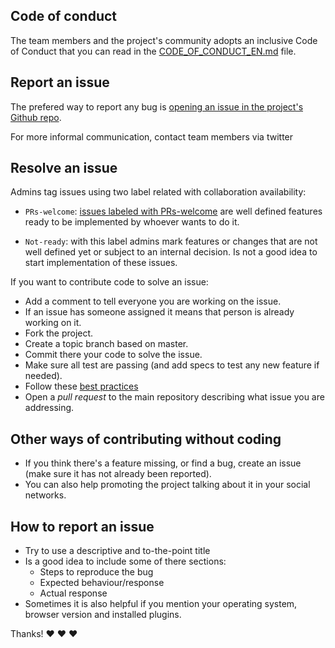 ## Code of conduct

The team members and the project's community adopts an inclusive Code of Conduct that you can read in the [CODE_OF_CONDUCT_EN.md](CODE_OF_CONDUCT_EN.md) file.

## Report an issue

The prefered way to report any bug is [opening an issue in the project's Github repo](https://github.com/ConcelloCoruna/aportaaberta/issues/new).

For more informal communication, contact team members via twitter

## Resolve an issue

Admins tag issues using two label related with collaboration availability:

* `PRs-welcome`: [issues labeled with PRs-welcome](https://github.com/ConcelloCoruna/aportaaberta/labels/PRs-welcome) are well defined features ready to be implemented by whoever wants to do it.

* `Not-ready`: with this label admins mark features or changes that are not well defined yet or subject to an internal decision. Is not a good idea to start implementation of these issues.

If you want to contribute code to solve an issue:

* Add a comment to tell everyone you are working on the issue.
* If an issue has someone assigned it means that person is already working on it.
* Fork the project.
* Create a topic branch based on master.
* Commit there your code to solve the issue.
* Make sure all test are passing (and add specs to test any new feature if needed).
* Follow these [best practices](https://github.com/styleguide/ruby)
* Open a *pull request* to the main repository describing what issue you are addressing.

## Other ways of contributing without coding

* If you think there's a feature missing, or find a bug, create an issue (make sure it has not already been reported).
* You can also help promoting the project talking about it in your social networks.

## How to report an issue

* Try to use a descriptive and to-the-point title
* Is a good idea to include some of there sections:
  * Steps to reproduce the bug
  * Expected behaviour/response
  * Actual response
* Sometimes it is also helpful if you mention your operating system, browser version and installed plugins.

Thanks! :heart: :heart: :heart:
